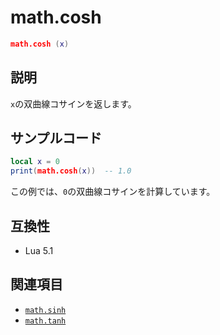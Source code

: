 # math.cosh

```lua
math.cosh (x)
```

## 説明

`x`の双曲線コサインを返します。

## サンプルコード

```lua
local x = 0
print(math.cosh(x))  -- 1.0
```

この例では、`0`の双曲線コサインを計算しています。

## 互換性

- Lua 5.1

## 関連項目

- [`math.sinh`](sinh.md)
- [`math.tanh`](tanh.md)